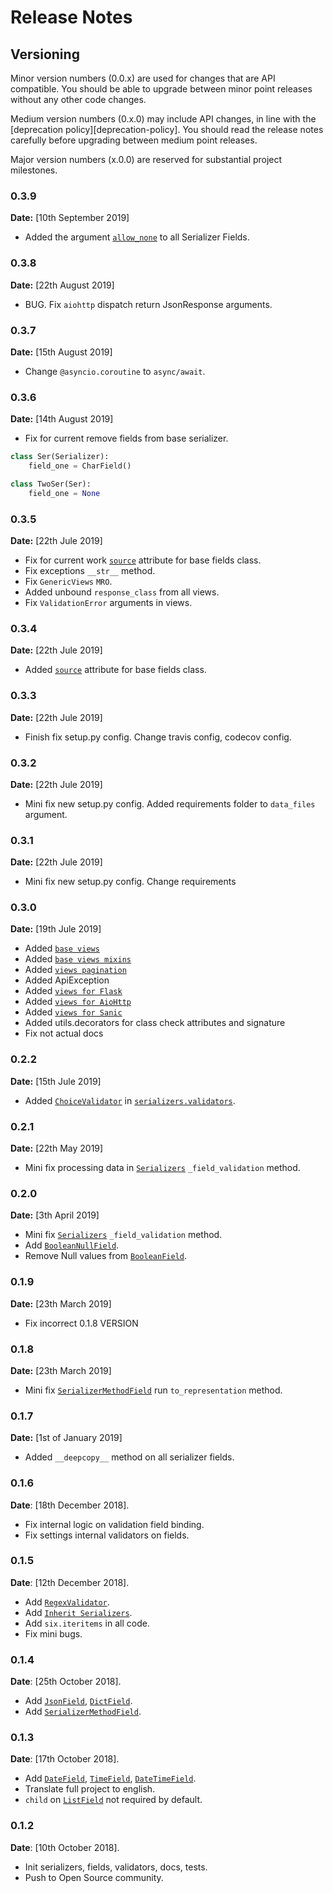 # Release Notes

## Versioning

Minor version numbers (0.0.x) are used for changes that are API compatible.  You should be able to upgrade between minor point releases without any other code changes.

Medium version numbers (0.x.0) may include API changes, in line with the [deprecation policy][deprecation-policy].  You should read the release notes carefully before upgrading between medium point releases.

Major version numbers (x.0.0) are reserved for substantial project milestones.

### 0.3.9

**Date:** [10th September 2019]

* Added the argument [`allow_none`][AllowNoneFieldAttribute] to all Serializer Fields.

### 0.3.8

**Date:** [22th August 2019]

* BUG. Fix `aiohttp` dispatch return JsonResponse arguments.

### 0.3.7

**Date:** [15th August 2019]

* Change `@asyncio.coroutine` to `async/await`.

### 0.3.6

**Date:** [14th August 2019]

* Fix for current remove fields from base serializer.
```python
class Ser(Serializer):
    field_one = CharField()

class TwoSer(Ser):
    field_one = None

```

### 0.3.5

**Date:** [22th Jule 2019]

* Fix for current work [`source`][SourceFieldAttribute] attribute for base fields class.
* Fix exceptions `__str__` method.
* Fix `GenericViews` `MRO`.
* Added unbound `response_class` from all views.
* Fix `ValidationError` arguments in views.

### 0.3.4

**Date:** [22th Jule 2019]

* Added [`source`][SourceFieldAttribute] attribute for base fields class.

### 0.3.3

**Date:** [22th Jule 2019]

* Finish fix setup.py config. Change travis config, codecov config.

### 0.3.2

**Date:** [22th Jule 2019]

* Mini fix new setup.py config. Added requirements folder to `data_files` argument.

### 0.3.1

**Date:** [22th Jule 2019]

* Mini fix new setup.py config. Change requirements

### 0.3.0

**Date:** [19th Jule 2019]

* Added [`base views`][BaseViews]
* Added [`base views mixins`][ViewsMixins]
* Added [`views pagination`][ViewsPaginations]
* Added ApiException
* Added [`views for Flask`][FlaskViews]
* Added [`views for AioHttp`][AioHttpViews]
* Added [`views for Sanic`][SanicViews]
* Added utils.decorators for class check attributes and signature
* Fix not actual docs

### 0.2.2

**Date:** [15th Jule 2019]

* Added [`ChoiceValidator`][ChoiceValidator] in [`serializers.validators`][Validators].

### 0.2.1

**Date:** [22th May 2019]

* Mini fix processing data in [`Serializers`][Serializers] `_field_validation` method.

### 0.2.0

**Date:** [3th April 2019]

* Mini fix [`Serializers`][Serializers] `_field_validation` method.
* Add [`BooleanNullField`][BooleanNullField].
* Remove Null values from [`BooleanField`][BooleanField].

### 0.1.9

**Date:** [23th March 2019]

* Fix incorrect 0.1.8 VERSION

### 0.1.8

**Date:** [23th March 2019]

* Mini fix [`SerializerMethodField`][SerializerMethodField] run `to_representation` method.

### 0.1.7

**Date:** [1st of January 2019]

* Added `__deepcopy__` method on all serializer fields.

### 0.1.6

**Date**: [18th December 2018].

* Fix internal logic on validation field binding.
* Fix settings internal validators on fields.

### 0.1.5

**Date**: [12th December 2018].

* Add [`RegexValidator`][RegexValidator].
* Add [`Inherit Serializers`][InheritSerializers].
* Add `six.iteritems` in all code.
* Fix mini bugs.

### 0.1.4

**Date**: [25th October 2018].

* Add [`JsonField`][JsonField], [`DictField`][DictField].
* Add [`SerializerMethodField`][SerializerMethodField].

### 0.1.3

**Date**: [17th October 2018].

* Add [`DateField`][DateField], [`TimeField`][TimeField], [`DateTimeField`][DateTimeField].
* Translate full project to english.
* `child` on [`ListField`][ListField] not required by default.

### 0.1.2

**Date**: [10th October 2018].

* Init serializers, fields, validators, docs, tests.
* Push to Open Source community.


[AllowNoneFieldAttribute]: api-guid/fields#allow_none
[SourceFieldAttribute]: api-guid/fields#source
[BaseViews]: api-guid/views/views
[ViewsMixins]: api-guid/views/mixins
[ViewsPaginations]: api-guid/views/paginations
[FlaskViews]: api-guid/views/flask
[AioHttpViews]: api-guid/views/aiohttp
[SanicViews]: api-guid/views/sanic
[DateField]: api-guid/fields.md#-datefield
[BooleanNullField]: api-guid/fields.md#-booleannullfield
[BooleanField]: api-guid/fields.md#-booleanfield
[TimeField]: api-guid/fields.md#-timefield
[DateTimeField]: api-guid/fields.md#-datetimefield
[ListField]: api-guid/fields.md#-listfield
[JsonField]: api-guid/fields.md#-jsonfield
[DictField]: api-guid/fields.md#-dictfield
[SerializerMethodField]: api-guid/fields.md#-serializermethodfield
[InheritSerializers]: api-guid/serializers.md#serializer-inheritance
[RegexValidator]: api-guid/validators.md#regexvalidator
[ChoiceValidator]: api-guid/validators.md#choicevalidator
[Serializers]: api-guid/serializers.md
[Validators]: api-guid/validators.md